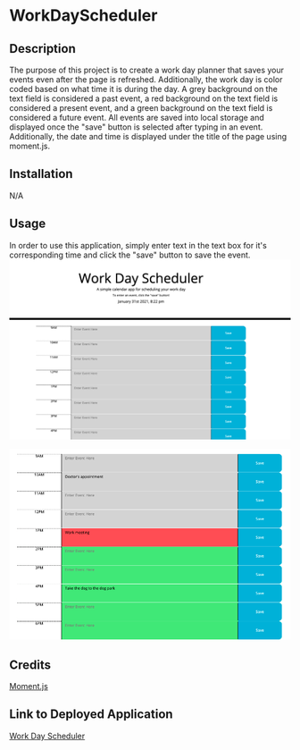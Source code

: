 # WorkDayScheduler

 ## Description
 The purpose of this project is to create a work day planner that saves your events even after the page is refreshed. Additionally, the work day is color coded based on what time it is during the day. A grey background on the text field is considered a past event, a red background on the text field is considered a present event, and a green background on the text field is considered a future event. All events are saved into local storage and displayed once the "save" button is selected after typing in an event. Additionally, the date and time is displayed under the title of the page using moment.js. 

## Installation
N/A

## Usage
In order to use this application, simply enter text in the text box for it's corresponding time and click the "save" button to save the event. 
![Work day scheduler landing page](assets/workDayScheduler.png)

![Image of color coded events](assets/colorCodedEvents.png)

## Credits
[Moment.js](https://momentjs.com/)

## Link to Deployed Application
[Work Day Scheduler]()